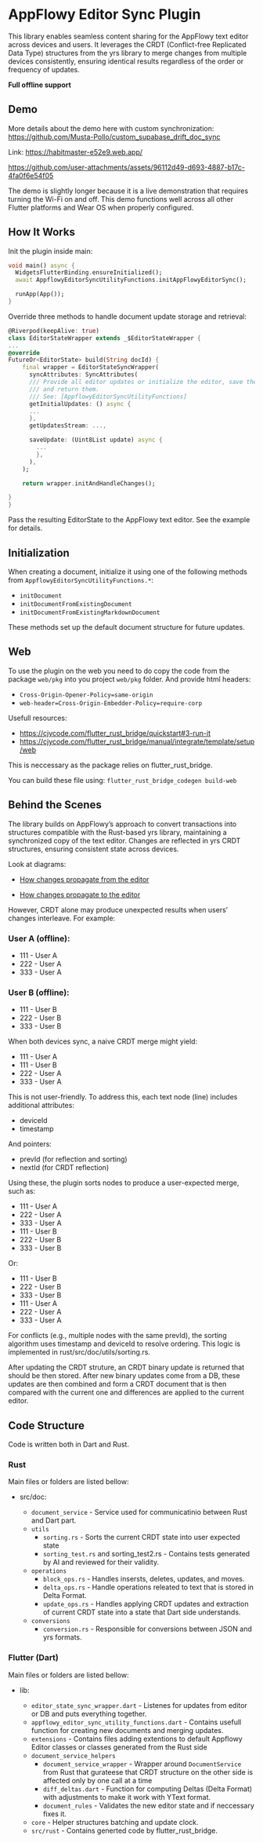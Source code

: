 # AppFlowy Editor Sync Plugin

This library enables seamless content sharing for the AppFlowy text editor across devices and users. It leverages the CRDT (Conflict-free Replicated Data Type) structures from the yrs library to merge changes from multiple devices consistently, ensuring identical results regardless of the order or frequency of updates.

**Full offline support**

## Demo

More details about the demo here with custom synchronization: https://github.com/Musta-Pollo/custom_supabase_drift_doc_sync

Link: https://habitmaster-e52e9.web.app/

https://github.com/user-attachments/assets/96112d49-d693-4887-b17c-4fa0f6e54f05

The demo is slightly longer because it is a live demonstration that requires turning the Wi-Fi on and off. This demo functions well across all other Flutter platforms and Wear OS when properly configured.

## How It Works

Init the plugin inside main:

```dart
void main() async {
  WidgetsFlutterBinding.ensureInitialized();
  await AppflowyEditorSyncUtilityFunctions.initAppFlowyEditorSync();

  runApp(App());
}
```

Override three methods to handle document update storage and retrieval:

```dart
@Riverpod(keepAlive: true)
class EditorStateWrapper extends _$EditorStateWrapper {
...
@override
FutureOr<EditorState> build(String docId) {
    final wrapper = EditorStateSyncWrapper(
      syncAttributes: SyncAttributes(
      /// Provide all editor updates or initialize the editor, save the updates
      /// and return them.
      /// See: [AppflowyEditorSyncUtilityFunctions]
      getInitialUpdates: () async {
      ...
      },
      getUpdatesStream: ...,

      saveUpdate: (Uint8List update) async {
        ...
        },
      ),
    );

    return wrapper.initAndHandleChanges();

}
}
```

Pass the resulting EditorState to the AppFlowy text editor. See the example for details.

## Initialization

When creating a document, initialize it using one of the following methods from `AppflowyEditorSyncUtilityFunctions.*`:

- `initDocument`
- `initDocumentFromExistingDocument`
- `initDocumentFromExistingMarkdownDocument`

These methods set up the default document structure for future updates.

## Web

To use the plugin on the web you need to do copy the code from the package `web/pkg` into you project `web/pkg` folder. And provide html headers:

- `Cross-Origin-Opener-Policy=same-origin`
- `web-header=Cross-Origin-Embedder-Policy=require-corp`

Usefull resources:

- https://cjycode.com/flutter_rust_bridge/quickstart#3-run-it
- https://cjycode.com/flutter_rust_bridge/manual/integrate/template/setup/web

This is neccessary as the package relies on flutter_rust_bridge.

You can build these file using: `flutter_rust_bridge_codegen build-web`

## Behind the Scenes

The library builds on AppFlowy’s approach to convert transactions into structures compatible with the Rust-based yrs library, maintaining a synchronized copy of the text editor. Changes are reflected in yrs CRDT structures, ensuring consistent state across devices.

Look at diagrams:

- [How changes propagate from the editor](FromEditor.pdf)

- [How changes propagate to the editor](ToEditor.pdf)

However, CRDT alone may produce unexpected results when users’ changes interleave. For example:

### User A (offline):

- 111 - User A
- 222 - User A
- 333 - User A

### User B (offline):

- 111 - User B
- 222 - User B
- 333 - User B

When both devices sync, a naive CRDT merge might yield:

- 111 - User A
- 111 - User B
- 222 - User A
- 333 - User A

This is not user-friendly. To address this, each text node (line) includes additional attributes:

- deviceId
- timestamp

And pointers:

- prevId (for reflection and sorting)
- nextId (for CRDT reflection)

Using these, the plugin sorts nodes to produce a user-expected merge, such as:

- 111 - User A
- 222 - User A
- 333 - User A
- 111 - User B
- 222 - User B
- 333 - User B

Or:

- 111 - User B
- 222 - User B
- 333 - User B
- 111 - User A
- 222 - User A
- 333 - User A

For conflicts (e.g., multiple nodes with the same prevId), the sorting algorithm uses timestamp and deviceId to resolve ordering. This logic is implemented in rust/src/doc/utils/sorting.rs.

After updating the CRDT struture, an CRDT binary update is returned that should be then stored. After new binary updates come from a DB, these updates are then combined and form a CRDT document that is then compared with the current one and differences are applied to the current editor.

## Code Structure

Code is written both in Dart and Rust.

### Rust

Main files or folders are listed bellow:

- src/doc:

  - `document_service` - Service used for communicatinio between Rust and Dart part.
  - `utils`
    - `sorting.rs` - Sorts the current CRDT state into user expected state
    - `sorting_test.rs` and sorting_test2.rs - Contains tests generated by AI and reviewed for their validity.
  - `operations`
    - `block_ops.rs` - Handles insersts, deletes, updates, and moves.
    - `delta_ops.rs` - Handle operations releated to text that is stored in Delta Format.
    - `update_ops.rs` - Handles applying CRDT updates and extraction of current CRDT state into a state that Dart side understands.
  - `conversions`
    - `conversion.rs` - Responsible for conversions between JSON and yrs formats.

### Flutter (Dart)

Main files or folders are listed bellow:

- lib:

  - `editor_state_sync_wrapper.dart` - Listenes for updates from editor or DB and puts everything together.
  - `appflowy_editor_sync_utility_functions.dart` - Contains usefull function for creating new documents and merging updates.
  - `extensions` - Contains files adding extentions to default Appflowy Editor classes or classes generated from the Rust side
  - `document_service_helpers`
    - `document_service_wrapper` - Wrapper around `DocumentService` from Rust that gurateese that CRDT structure on the other side is affected only by one call at a time
    - `diff_deltas.dart` - Function for computing Deltas (Delta Format) with adjustments to make it work with YText format.
    - `document_rules` - Validates the new editor state and if neccessary fixes it.
  - `core` - Helper structures batching and update clock.
  - `src/rust` - Contains generted code by flutter_rust_bridge.
